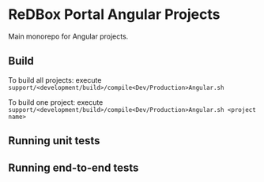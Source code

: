 # ReDBox Portal Angular Projects

Main monorepo for Angular projects.

## Build 

To build all projects: execute `support/<development/build>/compile<Dev/Production>Angular.sh`

To build one project: execute `support/<development/build>/compile<Dev/Production>Angular.sh <project name>`

## Running unit tests


## Running end-to-end tests

